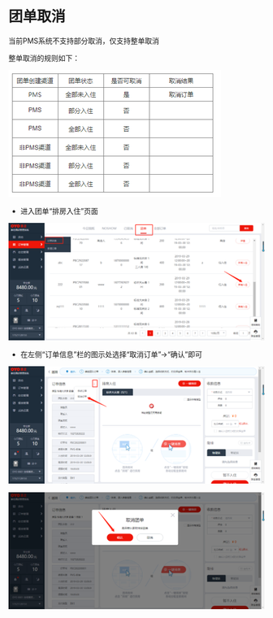 # 团单取消

当前PMS系统不支持部分取消，仅支持整单取消

整单取消的规则如下：

![](../../../.gitbook/assets/image%20%28757%29.png)

* 进入团单“排房入住”页面

![](../../../.gitbook/assets/image%20%28705%29.png)

* 在左侧“订单信息”栏的图示处选择“取消订单”→“确认”即可

![](../../../.gitbook/assets/image%20%28716%29.png)

![](../../../.gitbook/assets/image%20%28451%29.png)


